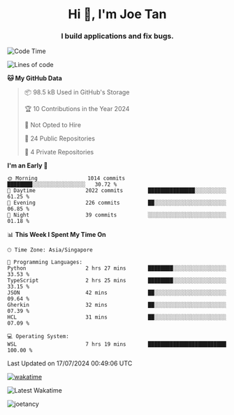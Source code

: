 <h1 align="center">Hi 👋, I'm Joe Tan</h1>
<h3 align="center">I build applications and fix bugs.</h3>

<!--START_SECTION:waka-->
![Code Time](http://img.shields.io/badge/Code%20Time-1%2C394%20hrs%2032%20mins-blue)

![Lines of code](https://img.shields.io/badge/From%20Hello%20World%20I%27ve%20Written-46.5%20million%20lines%20of%20code-blue)

**🐱 My GitHub Data** 

> 📦 98.5 kB Used in GitHub's Storage 
 > 
> 🏆 10 Contributions in the Year 2024
 > 
> 🚫 Not Opted to Hire
 > 
> 📜 24 Public Repositories 
 > 
> 🔑 4 Private Repositories 
 > 
**I'm an Early 🐤** 

```text
🌞 Morning                1014 commits        ████████░░░░░░░░░░░░░░░░░   30.72 % 
🌆 Daytime                2022 commits        ███████████████░░░░░░░░░░   61.25 % 
🌃 Evening                226 commits         ██░░░░░░░░░░░░░░░░░░░░░░░   06.85 % 
🌙 Night                  39 commits          ░░░░░░░░░░░░░░░░░░░░░░░░░   01.18 % 
```


📊 **This Week I Spent My Time On** 

```text
🕑︎ Time Zone: Asia/Singapore

💬 Programming Languages: 
Python                   2 hrs 27 mins       ████████░░░░░░░░░░░░░░░░░   33.53 % 
TypeScript               2 hrs 25 mins       ████████░░░░░░░░░░░░░░░░░   33.15 % 
JSON                     42 mins             ██░░░░░░░░░░░░░░░░░░░░░░░   09.64 % 
Gherkin                  32 mins             ██░░░░░░░░░░░░░░░░░░░░░░░   07.39 % 
HCL                      31 mins             ██░░░░░░░░░░░░░░░░░░░░░░░   07.09 % 

💻 Operating System: 
WSL                      7 hrs 19 mins       █████████████████████████   100.00 % 
```


 Last Updated on 17/07/2024 00:49:06 UTC
<!--END_SECTION:waka-->
[![wakatime](https://wakatime.com/badge/user/e0e3a0f0-6d69-4241-946d-0baaf7b91278.svg)](https://wakatime.com/@e0e3a0f0-6d69-4241-946d-0baaf7b91278)

![Latest Wakatime](https://github.com/joetancy/joetancy/workflows/Latest%20Wakatime/badge.svg)

<p align="left"> <img src="https://komarev.com/ghpvc/?username=joetancy" alt="joetancy" /> </p>

